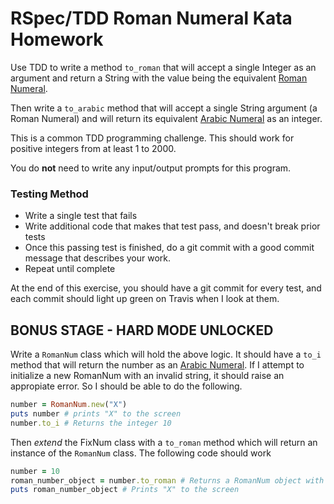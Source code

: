 # RSpec/TDD Roman Numeral Kata Homework

Use TDD to write a method `to_roman` that will accept a single Integer as an argument and return a String with the value being the equivalent [Roman Numeral](http://en.wikipedia.org/wiki/Roman_numerals). 

Then write a `to_arabic` method that will accept a single String argument (a Roman Numeral) and will return its equivalent [Arabic Numeral](http://en.wikipedia.org/wiki/Arabic_numerals) as an integer.

This is a common TDD programming challenge. This should work for positive integers from at least 1 to 2000.

You do **not** need to write any input/output prompts for this program.

### Testing Method

* Write a single test that fails
* Write additional code that makes that test pass, and doesn't break prior tests
* Once this passing test is finished, do a git commit with a good commit message that describes your work.
* Repeat until complete

At the end of this exercise, you should have a git commit for every test, and each commit should light up green on Travis when I look at them.

## BONUS STAGE - HARD MODE UNLOCKED

Write a `RomanNum` class which will hold the above logic. It should have a `to_i` method that will return the number as an [Arabic Numeral](http://en.wikipedia.org/wiki/Arabic_numerals). If I attempt to initialize a new RomanNum with an invalid string, it should raise an appropiate error. So I should be able to do the following. 

```ruby
number = RomanNum.new("X")
puts number # prints "X" to the screen
number.to_i # Returns the integer 10
```

Then *extend* the FixNum class with a `to_roman` method which will return an instance of the `RomanNum` class. The following code should work 

```ruby
number = 10
roman_number_object = number.to_roman # Returns a RomanNum object with value of "X"
puts roman_number_object # Prints "X" to the screen
```

